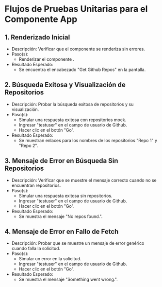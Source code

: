 # Flujos de Pruebas Unitarias para el Componente App

## 1. Renderizado Inicial

- Descripción: Verificar que el componente se renderiza sin errores.
- Paso(s):
  - Renderizar el componente <App />.
- Resultado Esperado:
  - Se encuentra el encabezado "Get Github Repos" en la pantalla.

## 2. Búsqueda Exitosa y Visualización de Repositorios

- Descripción: Probar la búsqueda exitosa de repositorios y su visualización.
- Paso(s):
  - Simular una respuesta exitosa con repositorios mock.
  - Ingresar "testuser" en el campo de usuario de Github.
  - Hacer clic en el botón "Go".
- Resultado Esperado:
  - Se muestran enlaces para los nombres de los repositorios "Repo 1" y "Repo 2".

## 3. Mensaje de Error en Búsqueda Sin Repositorios

- Descripción: Verificar que se muestre el mensaje correcto cuando no se encuentran repositorios.
- Paso(s):
  - Simular una respuesta exitosa sin repositorios.
  - Ingresar "testuser" en el campo de usuario de Github.
  - Hacer clic en el botón "Go".
- Resultado Esperado:
  - Se muestra el mensaje "No repos found.".

## 4. Mensaje de Error en Fallo de Fetch

- Descripción: Probar que se muestre un mensaje de error genérico cuando falla la solicitud.
- Paso(s):
  - Simular un error en la solicitud.
  - Ingresar "testuser" en el campo de usuario de Github.
  - Hacer clic en el botón "Go".
- Resultado Esperado:
  - Se muestra el mensaje "Something went wrong.".